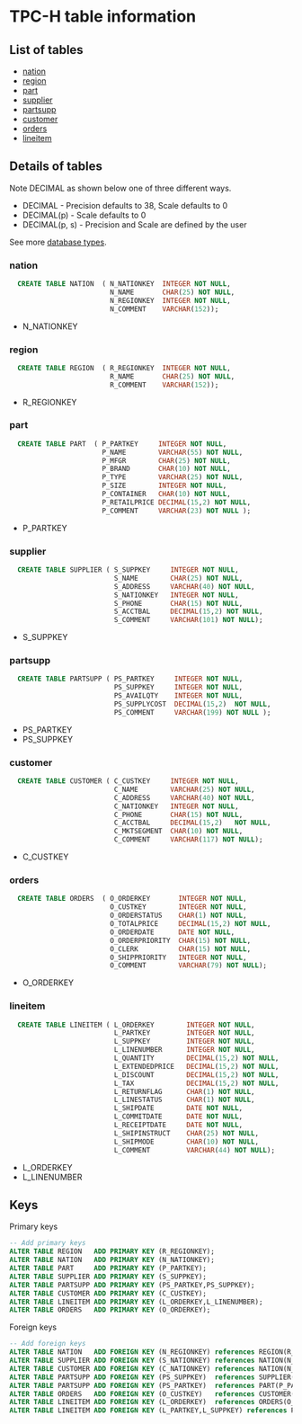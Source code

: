 # TPC-H table information

## List of tables

- [nation](#nation)
- [region](#region)
- [part](#part)
- [supplier](#supplier)
- [partsupp](#partsupp)
- [customer](#customer)
- [orders](#orders)
- [lineitem](#lineitem)

## Details of tables

Note DECIMAL as shown below one of three different ways.

- DECIMAL - Precision defaults to 38, Scale defaults to 0
- DECIMAL(p) - Scale defaults to 0
- DECIMAL(p, s) - Precision and Scale are defined by the user

See more [database types](http://www.cs.toronto.edu/~nn/csc309-20085/guide/pointbase/docs/html/htmlfiles/dev_datatypesandconversionsFIN.html).

### nation

```sql
  CREATE TABLE NATION  ( N_NATIONKEY  INTEGER NOT NULL,
                         N_NAME       CHAR(25) NOT NULL,
                         N_REGIONKEY  INTEGER NOT NULL,
                         N_COMMENT    VARCHAR(152));
``` 

- N_NATIONKEY

### region

```sql
  CREATE TABLE REGION  ( R_REGIONKEY  INTEGER NOT NULL,
                         R_NAME       CHAR(25) NOT NULL,
                         R_COMMENT    VARCHAR(152));
```

- R_REGIONKEY

### part

```sql
  CREATE TABLE PART  ( P_PARTKEY     INTEGER NOT NULL,
                       P_NAME        VARCHAR(55) NOT NULL,
                       P_MFGR        CHAR(25) NOT NULL,
                       P_BRAND       CHAR(10) NOT NULL,
                       P_TYPE        VARCHAR(25) NOT NULL,
                       P_SIZE        INTEGER NOT NULL,
                       P_CONTAINER   CHAR(10) NOT NULL,
                       P_RETAILPRICE DECIMAL(15,2) NOT NULL,
                       P_COMMENT     VARCHAR(23) NOT NULL );
```

- P_PARTKEY

### supplier

```sql
  CREATE TABLE SUPPLIER ( S_SUPPKEY     INTEGER NOT NULL,
                          S_NAME        CHAR(25) NOT NULL,
                          S_ADDRESS     VARCHAR(40) NOT NULL,
                          S_NATIONKEY   INTEGER NOT NULL,
                          S_PHONE       CHAR(15) NOT NULL,
                          S_ACCTBAL     DECIMAL(15,2) NOT NULL,
                          S_COMMENT     VARCHAR(101) NOT NULL);
```

- S_SUPPKEY

### partsupp

```sql
  CREATE TABLE PARTSUPP ( PS_PARTKEY     INTEGER NOT NULL,
                          PS_SUPPKEY     INTEGER NOT NULL,
                          PS_AVAILQTY    INTEGER NOT NULL,
                          PS_SUPPLYCOST  DECIMAL(15,2)  NOT NULL,
                          PS_COMMENT     VARCHAR(199) NOT NULL );
```

- PS_PARTKEY
- PS_SUPPKEY

### customer

```sql 
  CREATE TABLE CUSTOMER ( C_CUSTKEY     INTEGER NOT NULL,
                          C_NAME        VARCHAR(25) NOT NULL,
                          C_ADDRESS     VARCHAR(40) NOT NULL,
                          C_NATIONKEY   INTEGER NOT NULL,
                          C_PHONE       CHAR(15) NOT NULL,
                          C_ACCTBAL     DECIMAL(15,2)   NOT NULL,
                          C_MKTSEGMENT  CHAR(10) NOT NULL,
                          C_COMMENT     VARCHAR(117) NOT NULL);
```

- C_CUSTKEY

### orders

```sql
  CREATE TABLE ORDERS  ( O_ORDERKEY       INTEGER NOT NULL,
                         O_CUSTKEY        INTEGER NOT NULL,
                         O_ORDERSTATUS    CHAR(1) NOT NULL,
                         O_TOTALPRICE     DECIMAL(15,2) NOT NULL,
                         O_ORDERDATE      DATE NOT NULL,
                         O_ORDERPRIORITY  CHAR(15) NOT NULL,
                         O_CLERK          CHAR(15) NOT NULL,
                         O_SHIPPRIORITY   INTEGER NOT NULL,
                         O_COMMENT        VARCHAR(79) NOT NULL);
```

- O_ORDERKEY

### lineitem

```sql
  CREATE TABLE LINEITEM ( L_ORDERKEY        INTEGER NOT NULL,
                          L_PARTKEY         INTEGER NOT NULL,
                          L_SUPPKEY         INTEGER NOT NULL,
                          L_LINENUMBER      INTEGER NOT NULL,
                          L_QUANTITY        DECIMAL(15,2) NOT NULL,
                          L_EXTENDEDPRICE   DECIMAL(15,2) NOT NULL,
                          L_DISCOUNT        DECIMAL(15,2) NOT NULL,
                          L_TAX             DECIMAL(15,2) NOT NULL,
                          L_RETURNFLAG      CHAR(1) NOT NULL,
                          L_LINESTATUS      CHAR(1) NOT NULL,
                          L_SHIPDATE        DATE NOT NULL,
                          L_COMMITDATE      DATE NOT NULL,
                          L_RECEIPTDATE     DATE NOT NULL,
                          L_SHIPINSTRUCT    CHAR(25) NOT NULL,
                          L_SHIPMODE        CHAR(10) NOT NULL,
                          L_COMMENT         VARCHAR(44) NOT NULL);
```

- L_ORDERKEY
- L_LINENUMBER

## Keys

Primary keys

```sql
-- Add primary keys
ALTER TABLE REGION   ADD PRIMARY KEY (R_REGIONKEY);
ALTER TABLE NATION   ADD PRIMARY KEY (N_NATIONKEY);
ALTER TABLE PART     ADD PRIMARY KEY (P_PARTKEY);
ALTER TABLE SUPPLIER ADD PRIMARY KEY (S_SUPPKEY);
ALTER TABLE PARTSUPP ADD PRIMARY KEY (PS_PARTKEY,PS_SUPPKEY);
ALTER TABLE CUSTOMER ADD PRIMARY KEY (C_CUSTKEY);
ALTER TABLE LINEITEM ADD PRIMARY KEY (L_ORDERKEY,L_LINENUMBER);
ALTER TABLE ORDERS   ADD PRIMARY KEY (O_ORDERKEY);
```

Foreign keys

```sql
-- Add foreign keys
ALTER TABLE NATION   ADD FOREIGN KEY (N_REGIONKEY) references REGION(R_REGIONKEY);
ALTER TABLE SUPPLIER ADD FOREIGN KEY (S_NATIONKEY) references NATION(N_NATIONKEY);
ALTER TABLE CUSTOMER ADD FOREIGN KEY (C_NATIONKEY) references NATION(N_NATIONKEY);
ALTER TABLE PARTSUPP ADD FOREIGN KEY (PS_SUPPKEY)  references SUPPLIER(S_SUPPKEY);
ALTER TABLE PARTSUPP ADD FOREIGN KEY (PS_PARTKEY)  references PART(P_PARTKEY);
ALTER TABLE ORDERS   ADD FOREIGN KEY (O_CUSTKEY)   references CUSTOMER(C_CUSTKEY);
ALTER TABLE LINEITEM ADD FOREIGN KEY (L_ORDERKEY)  references ORDERS(O_ORDERKEY);
ALTER TABLE LINEITEM ADD FOREIGN KEY (L_PARTKEY,L_SUPPKEY) references PARTSUPP(PS_PARTKEY, PS_SUPPKEY);
```



